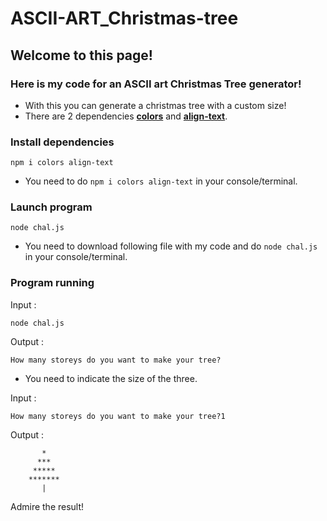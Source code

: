 # ASCII-ART_Christmas-tree
## Welcome to this page!
### Here is my code for an ASCII art Christmas Tree generator!
- With this you can generate a christmas tree with a custom size!
- There are 2 dependencies [**colors**](https://www.npmjs.com/package/colors) and [**align-text**](https://www.npmjs.com/package/align-text).
### Install dependencies
```
npm i colors align-text
```
- You need to do `npm i colors align-text` in your console/terminal.
### Launch program
```
node chal.js
```
- You need to download following file with my code and do `node chal.js` in your console/terminal.
### Program running
Input :
```
node chal.js
```
Output :
```
How many storeys do you want to make your tree?
```
- You need to indicate the size of the three.

Input :
```
How many storeys do you want to make your tree?1
```
Output :
```
       *
      ***
     *****
    *******
       |
```
Admire the result!
